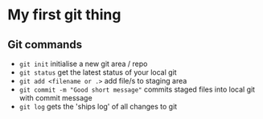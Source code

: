 # My first git thing

## Git commands

- `git init` initialise a new git area / repo
- `git status` get the latest status of your local git
- `git add <filename or .>` add file/s to staging area
- `git commit -m "Good short message"` commits staged files into local git with commit message
- `git log` gets the 'ships log' of all changes to git 